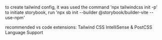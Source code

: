 to create tailwind config, it was used the command 'npx tailwindcss init -p'
to initiate storybook, run 'npx sb init --builder @storybook/builder-vite --use-npm'

recommended vs code extensions: Tailwind CSS IntelliSense & PostCSS Language Support
